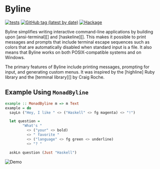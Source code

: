 # Byline

[![tests](https://github.com/pjones/byline/workflows/tests/badge.svg)](https://github.com/pjones/byline/actions)
[![GitHub tag (latest by date)](https://img.shields.io/github/v/tag/pjones/byline?label=release)](https://github.com/pjones/byline/releases)
[![Hackage](https://img.shields.io/hackage/v/byline)](https://hackage.haskell.org/package/byline)

Byline simplifies writing interactive command-line applications by
building upon [ansi-terminal][] and [haskeline][].  This makes it
possible to print messages and prompts that include terminal escape
sequences such as colors that are automatically disabled when standard
input is a file.  It also means that Byline works on both
POSIX-compatible systems and on Windows.

The primary features of Byline include printing messages, prompting
for input, and generating custom menus.  It was inspired by the
[highline] Ruby library and the [terminal library][] by Craig Roche.

## Example Using `MonadByline`

```haskell
example :: MonadByline m => m Text
example = do
  sayLn ("Hey, I like " <> ("Haskell" <> fg magenta) <> "!")

  let question =
        "What's "
          <> ("your" <> bold)
          <> " favorite "
          <> ("language" <> fg green <> underline)
          <> "? "

  askLn question (Just "Haskell")
```

![Demo](doc/demo.png)
